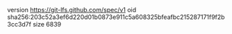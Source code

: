 version https://git-lfs.github.com/spec/v1
oid sha256:203c52a3ef6d220d01b0873e911c5a608325bfeafbc215287171f9f2b3cc3d7f
size 6839
